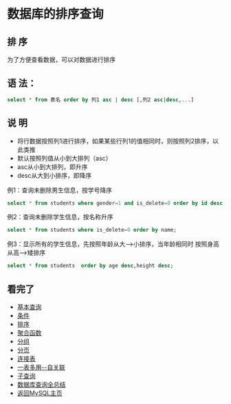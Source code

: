 数据库的排序查询  
=======

## 排 序  
为了方便查看数据，可以对数据进行排序  

## 语 法：
```SQL
select * from 表名 order by 列1 asc | desc [,列2 asc|desc,...]
 ```
 
## 说 明  
- 将行数据按照列1进行排序，如果某些行列1的值相同时，则按照列2排序，以此类推  
- 默认按照列值从小到大排列（asc）  
- asc从小到大排列，即升序  
- desc从大到小排序，即降序  

例1：查询未删除男生信息，按学号降序  
```SQL
select * from students where gender=1 and is_delete=0 order by id desc;  
```
例2：查询未删除学生信息，按名称升序  
```SQL
select * from students where is_delete=0 order by name;  
```
例3：显示所有的学生信息，先按照年龄从大-->小排序，当年龄相同时 按照身高从高-->矮排序  
```SQL
select * from students  order by age desc,height desc;  
```

## 看完了  
- [基本查询](https://github.com/KissMyLady/MySQL/blob/master/Note/select_from_databases1.md)  
- [条件](https://github.com/KissMyLady/MySQL/blob/master/Note/select_where.md)   
- [排序](https://github.com/KissMyLady/MySQL/blob/master/Note/select_order_by.md)  
- [聚合函数](https://github.com/KissMyLady/MySQL/blob/master/Note/select_faction.md)  
- [分组](https://github.com/KissMyLady/MySQL/blob/master/Note/select_gorup_by.md)  
- [分页](https://github.com/KissMyLady/MySQL/blob/master/Note/select_limit.md)  
- [连接表](https://github.com/KissMyLady/MySQL/blob/master/Note/select_join_on.md)  
- [一表多用--自关联](https://github.com/KissMyLady/MySQL/blob/master/Note/select_self_knot.md)  
- [子查询](https://github.com/KissMyLady/MySQL/blob/master/Note/select_son_find.md)  
- [数据库查询全总结](https://github.com/KissMyLady/MySQL/blob/master/Note/summary2.md) 
- [返回MySQL主页](https://github.com/KissMyLady/MySQL/blob/master/README.md)






